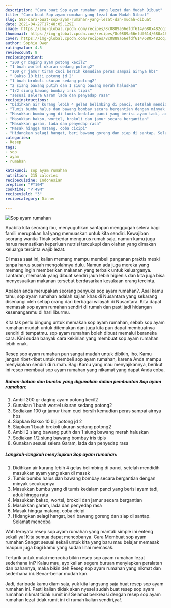 ```yaml
---
description: "Cara buat Sop ayam rumahan yang lezat dan Mudah Dibuat"
title: "Cara buat Sop ayam rumahan yang lezat dan Mudah Dibuat"
slug: 582-cara-buat-sop-ayam-rumahan-yang-lezat-dan-mudah-dibuat
date: 2021-04-27T17:48:05.129Z
image: https://img-global.cpcdn.com/recipes/8c0889a66efdf614/680x482cq70/sop-ayam-rumahan-foto-resep-utama.jpg
thumbnail: https://img-global.cpcdn.com/recipes/8c0889a66efdf614/680x482cq70/sop-ayam-rumahan-foto-resep-utama.jpg
cover: https://img-global.cpcdn.com/recipes/8c0889a66efdf614/680x482cq70/sop-ayam-rumahan-foto-resep-utama.jpg
author: Sophia Owen
ratingvalue: 4.5
reviewcount: 8
recipeingredient:
- "200 gr daging ayam potong kecil2"
- "1 buah wortel ukuran sedang potong2"
- "100 gr jamur tiram cuci bersih kemudian peras sampai airnya hbs"
- " Bakso 10 biji potong jd 2"
- "1 buah brokoli ukuran sedang potong2"
- "2 siang bawang putih dan 1 siung bawang merah haluskan"
- "1/2 siung bawang bombay iris tipis"
- "sesuai selera Garam lada dan penyedap rasa"
recipeinstructions:
- "Didihkan air kurang lebih 4 gelas belimbing di panci, setelah mendidih masukkan ayam yang akan di masak"
- "Tumis bumbu halus dan bawang bombay secara bergantian dengan minyak secukupnya"
- "Masukkan bumbu yang di tumis kedalam panci yang berisi ayam tadi, aduk hingga rata"
- "Masukkan bakso, wortel, brokoli dan jamur secara bergantian"
- "Masukkan garam, lada dan penyedap rasa"
- "Masak hingga matang, coba cicipi"
- "Hidangkan selagi hangat, beri bawang goreng dan siap di santap. Selamat mencoba"
categories:
- Resep
tags:
- sop
- ayam
- rumahan

katakunci: sop ayam rumahan 
nutrition: 215 calories
recipecuisine: Indonesian
preptime: "PT10M"
cooktime: "PT49M"
recipeyield: "3"
recipecategory: Dinner

---
```



![Sop ayam rumahan](https://img-global.cpcdn.com/recipes/8c0889a66efdf614/680x482cq70/sop-ayam-rumahan-foto-resep-utama.jpg)

Apabila kita seorang ibu, menyuguhkan santapan menggugah selera bagi famili merupakan hal yang memuaskan untuk kita sendiri. Kewajiban seorang  wanita Tidak sekedar mengurus rumah saja, namun kamu juga harus memastikan keperluan nutrisi tercukupi dan olahan yang dimakan keluarga tercinta wajib lezat.

Di masa  saat ini, kalian memang mampu membeli panganan praktis meski tanpa harus susah mengolahnya dulu. Namun ada juga mereka yang memang ingin memberikan makanan yang terbaik untuk keluarganya. Lantaran, memasak yang dibuat sendiri jauh lebih higienis dan kita juga bisa menyesuaikan makanan tersebut berdasarkan kesukaan orang tercinta. 



Apakah anda merupakan seorang penyuka sop ayam rumahan?. Asal kamu tahu, sop ayam rumahan adalah sajian khas di Nusantara yang sekarang disenangi oleh setiap orang dari berbagai wilayah di Nusantara. Kita dapat memasak sop ayam rumahan sendiri di rumah dan pasti jadi hidangan kesenanganmu di hari liburmu.

Kita tak perlu bingung untuk memakan sop ayam rumahan, sebab sop ayam rumahan mudah untuk ditemukan dan juga kita pun dapat membuatnya sendiri di tempatmu. sop ayam rumahan boleh dibuat memalui beraneka cara. Kini sudah banyak cara kekinian yang membuat sop ayam rumahan lebih enak.

Resep sop ayam rumahan pun sangat mudah untuk dibikin, lho. Kamu jangan ribet-ribet untuk membeli sop ayam rumahan, karena Anda mampu menyiapkan sendiri di rumah. Bagi Kamu yang mau menyajikannya, berikut ini resep membuat sop ayam rumahan yang nikamat yang dapat Anda coba.

<!--inarticleads1-->

##### Bahan-bahan dan bumbu yang digunakan dalam pembuatan Sop ayam rumahan:

1. Ambil 200 gr daging ayam potong kecil2
1. Gunakan 1 buah wortel ukuran sedang potong2
1. Sediakan 100 gr jamur tiram cuci bersih kemudian peras sampai airnya hbs
1. Siapkan  Bakso 10 biji potong jd 2
1. Siapkan 1 buah brokoli ukuran sedang potong2
1. Ambil 2 siang bawang putih dan 1 siung bawang merah haluskan
1. Sediakan 1/2 siung bawang bombay iris tipis
1. Gunakan sesuai selera Garam, lada dan penyedap rasa




<!--inarticleads2-->

##### Langkah-langkah menyiapkan Sop ayam rumahan:

1. Didihkan air kurang lebih 4 gelas belimbing di panci, setelah mendidih masukkan ayam yang akan di masak
1. Tumis bumbu halus dan bawang bombay secara bergantian dengan minyak secukupnya
1. Masukkan bumbu yang di tumis kedalam panci yang berisi ayam tadi, aduk hingga rata
1. Masukkan bakso, wortel, brokoli dan jamur secara bergantian
1. Masukkan garam, lada dan penyedap rasa
1. Masak hingga matang, coba cicipi
1. Hidangkan selagi hangat, beri bawang goreng dan siap di santap. Selamat mencoba




Wah ternyata resep sop ayam rumahan yang mantab simple ini enteng sekali ya! Kita semua dapat mencobanya. Cara Membuat sop ayam rumahan Sangat sesuai sekali untuk kita yang baru mau belajar memasak maupun juga bagi kamu yang sudah lihai memasak.

Tertarik untuk mulai mencoba bikin resep sop ayam rumahan lezat sederhana ini? Kalau mau, ayo kalian segera buruan menyiapkan peralatan dan bahannya, maka bikin deh Resep sop ayam rumahan yang nikmat dan sederhana ini. Benar-benar mudah kan. 

Jadi, daripada kamu diam saja, yuk kita langsung saja buat resep sop ayam rumahan ini. Pasti kalian tiidak akan nyesel sudah buat resep sop ayam rumahan nikmat tidak rumit ini! Selamat berkreasi dengan resep sop ayam rumahan lezat tidak rumit ini di rumah kalian sendiri,ya!.


